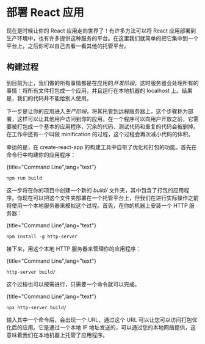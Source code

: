 # 部署 React 应用

现在是时候让你的 React 应用走向世界了！有许多方法可以将 React 应用部署到生产环境中，也有许多提供这种服务的平台。在这里我们就简单的把它集中到一个平台上，之后你可以自己去看一看其他的托管平台。

## 构建过程

到目前为止，我们做的所有事情都是在应用的*开发阶段*，这时服务器会处理所有的事情：将所有文件打包成一个应用，并且运行在本地机器的 localhost 上。结果是，我们的代码并不能给别人使用。

下一步是让你的应用进入*生产阶段*，将其托管到远程服务器上，这个步骤称为部署，这样可以让其他用户访问到你的应用。在一个程序可以向用户开放之前，它需要被打包成一个基本的应用程序，冗余的代码、测试代码和重复的代码会被删掉。在工作中还有一个叫做 minification 的过程，这个过程会再次减小代码的体积。

幸运的是，在 create-react-app 的构建工具中自带了优化和打包的功能。首先在命令行中构建你的应用程序：

{title="Command Line",lang="text"}
~~~~~~~
npm run build
~~~~~~~

这一步将在你的项目中创建一个新的 *build/* 文件夹，其中包含了打包的应用程序。你现在可以把这个文件夹部署在一个托管平台上，但我们在进行实际操作之前将使用一个本地服务器来模拟这个过程。首先，在你的机器上安装一个 HTTP 服务器：

{title="Command Line",lang="text"}
~~~~~~~
npm install -g http-server
~~~~~~~

接下来，用这个本地 HTTP 服务器来管理你的应用程序：

{title="Command Line",lang="text"}
~~~~~~~
http-server build/
~~~~~~~

这个过程也可以按需进行，只需要一个命令就可以完成。

{title="Command Line",lang="text"}
~~~~~~~
npx http-server build/
~~~~~~~

输入其中一个命令后，会出现一个 URL，通过这个 URL 可以让您可以访问打包优化后的应用。它是通过一个本地 IP 地址发送的，可以通过您的本地网络提供，这意味着我们在本地机器上托管了应用程序。
